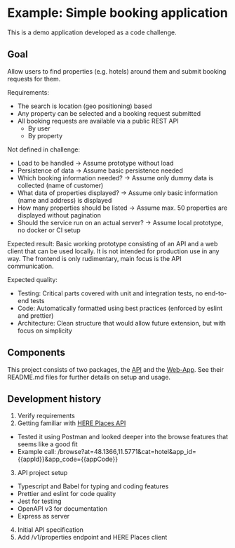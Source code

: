 # Example: Simple booking application

This is a demo application developed as a code challenge.

## Goal

Allow users to find properties (e.g. hotels) around them and submit booking requests for them.

Requirements:
- The search is location (geo positioning) based
- Any property can be selected and a booking request submitted
- All booking requests are available via a public REST API
  - By user
  - By property
  
Not defined in challenge:
- Load to be handled -> Assume prototype without load
- Persistence of data -> Assume basic persistence needed
- Which booking information needed? -> Assume only dummy data is collected (name of customer)
- What data of properties displayed? -> Assume only basic information (name and address) is displayed
- How many properties should be listed -> Assume max. 50 properties are displayed without pagination
- Should the service run on an actual server? -> Assume local prototype, no docker or CI setup

Expected result:
Basic working prototype consisting of an API and a web client that can be used locally.
It is not intended for production use in any way.
The frontend is only rudimentary, main focus is the API communication.

Expected quality:
- Testing: Critical parts covered with unit and integration tests, no end-to-end tests
- Code: Automatically formatted using best practices (enforced by eslint and prettier)
- Architecture: Clean structure that would allow future extension, but with focus on simplicity

## Components

This project consists of two packages, the [API](api/README.md) and the [Web-App](web-app/README.md). 
See their README.md files for further details on setup and usage.

## Development history

1. Verify requirements
2. Getting familiar with [HERE Places API](https://developer.here.com/documentation/places)
  - Tested it using Postman and looked deeper into the browse features that seems like a good fit
  - Example call: /browse?at=48.1366,11.5771&cat=hotel&app_id={{appId}}&app_code={{appCode}}
3. API project setup
  - Typescript and Babel for typing and coding features
  - Prettier and eslint for code quality
  - Jest for testing
  - OpenAPI v3 for documentation
  - Express as server
4. Initial API specification
5. Add /v1/properties endpoint and HERE Places client
